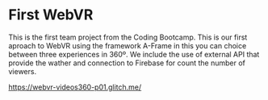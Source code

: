 # First WebVR

This is the first team project from the Coding Bootcamp. This is our first aproach to WebVR using the framework A-Frame in this you can choice between three experiences in 360º. We include the use of external API that provide the wather and connection to Firebase for count the number of viewers.




https://webvr-videos360-p01.glitch.me/